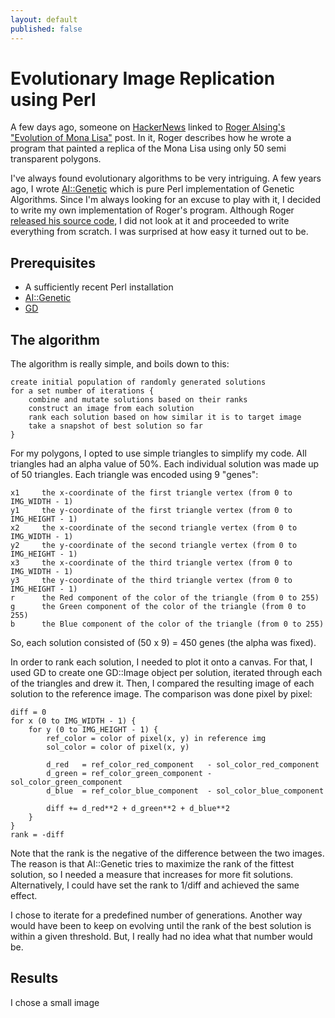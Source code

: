 ```yaml
---
layout: default
published: false
---
```


# Evolutionary Image Replication using Perl

A few days ago, someone on [HackerNews](http://news.ycombinator.com/item?id=4912964) linked to [Roger Alsing's "Evolution of Mona Lisa"](http://rogeralsing.com/2008/12/07/genetic-programming-evolution-of-mona-lisa/) post. In it, Roger describes how he wrote a program that painted a replica of the Mona Lisa using only 50 semi transparent polygons.

I've always found evolutionary algorithms to be very intriguing. A few years ago, I wrote [AI::Genetic](http://search.cpan.org/~aqumsieh/AI-Genetic-0.05/) which is pure Perl implementation of Genetic Algorithms. Since I'm always looking for an excuse to play with it, I decided to write my own implementation of Roger's program. Although Roger [released his source code](http://rogeralsing.com/2008/12/11/genetic-programming-mona-lisa-source-code-and-binaries/), I did not look at it and proceeded to write everything from scratch. I was surprised at how easy it turned out to be.

## Prerequisites

* A sufficiently recent Perl installation
* [AI::Genetic](http://search.cpan.org/~aqumsieh/AI-Genetic-0.05/)
* [GD](http://search.cpan.org/~lds/GD-2.46/GD.pm)

## The algorithm

The algorithm is really simple, and boils down to this:

    create initial population of randomly generated solutions
    for a set number of iterations {
        combine and mutate solutions based on their ranks
        construct an image from each solution
        rank each solution based on how similar it is to target image
        take a snapshot of best solution so far
    }

For my polygons, I opted to use simple triangles to simplify my code. All triangles had an alpha value of 50%. Each individual solution was made up of 50 triangles. Each triangle was encoded using 9 "genes":

    x1     the x-coordinate of the first triangle vertex (from 0 to IMG_WIDTH - 1)
    y1     the y-coordinate of the first triangle vertex (from 0 to IMG_HEIGHT - 1)
    x2     the x-coordinate of the second triangle vertex (from 0 to IMG_WIDTH - 1)
    y2     the y-coordinate of the second triangle vertex (from 0 to IMG_HEIGHT - 1)
    x3     the x-coordinate of the third triangle vertex (from 0 to IMG_WIDTH - 1)
    y3     the y-coordinate of the third triangle vertex (from 0 to IMG_HEIGHT - 1)
    r      the Red component of the color of the triangle (from 0 to 255)
    g      the Green component of the color of the triangle (from 0 to 255)
    b      the Blue component of the color of the triangle (from 0 to 255)

So, each solution consisted of (50 x 9) = 450 genes (the alpha was fixed).

In order to rank each solution, I needed to plot it onto a canvas. For that, I used GD to create one GD::Image object per solution, iterated through each of the triangles and drew it. Then, I compared the resulting image of each solution to the reference image. The comparison was done pixel by pixel:

    diff = 0
    for x (0 to IMG_WIDTH - 1) {
        for y (0 to IMG_HEIGHT - 1) {
            ref_color = color of pixel(x, y) in reference img
            sol_color = color of pixel(x, y)
            
            d_red   = ref_color_red_component   - sol_color_red_component
            d_green = ref_color_green_component - sol_color_green_component
            d_blue  = ref_color_blue_component  - sol_color_blue_component
            
            diff += d_red**2 + d_green**2 + d_blue**2
        }
    }
    rank = -diff

Note that the rank is the negative of the difference between the two images. The reason is that AI::Genetic tries to maximize the rank of the fittest solution, so I needed a measure that increases for more fit solutions. Alternatively, I could have set the rank to 1/diff and achieved the same effect.

I chose to iterate for a predefined number of generations. Another way would have been to keep on evolving until the rank of the best solution is within a given threshold. But, I really had no idea what that number would be.

## Results

I chose a small image